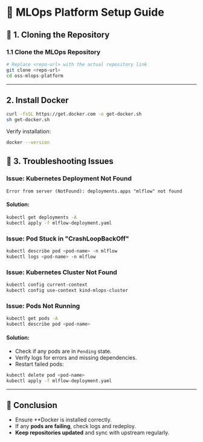 # 📌 MLOps Platform Setup Guide

## 🚀 1. Cloning the Repository

### 1.1 Clone the MLOps Repository
```sh
# Replace <repo-url> with the actual repository link
git clone <repo-url>
cd oss-mlops-platform
```

---

## 2. Install Docker
```sh
curl -fsSL https://get.docker.com -o get-docker.sh
sh get-docker.sh
```
Verify installation:
```sh
docker --version
```




## 🔧 3. Troubleshooting Issues

### Issue: Kubernetes Deployment Not Found
```
Error from server (NotFound): deployments.apps "mlflow" not found
```
#### Solution:
```sh
kubectl get deployments -A
kubectl apply -f mlflow-deployment.yaml
```

### Issue: Pod Stuck in "CrashLoopBackOff"
```sh
kubectl describe pod <pod-name> -n mlflow
kubectl logs <pod-name> -n mlflow
```

### Issue: Kubernetes Cluster Not Found
```sh
kubectl config current-context
kubectl config use-context kind-mlops-cluster
```

### Issue: Pods Not Running
```sh
kubectl get pods -A
kubectl describe pod <pod-name>
```
#### Solution:
- Check if any pods are in `Pending` state.
- Verify logs for errors and missing dependencies.
- Restart failed pods:
```sh
kubectl delete pod <pod-name>
kubectl apply -f mlflow-deployment.yaml
```

---

## 🎯 Conclusion
- Ensure **Docker is installed correctly.
- If any **pods are failing**, check logs and redeploy.
- **Keep repositories updated** and sync with upstream regularly.
